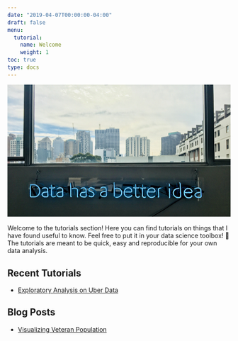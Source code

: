 ```yaml
---
date: "2019-04-07T00:00:00-04:00"
draft: false
menu:
  tutorial:
    name: Welcome
    weight: 1
toc: true
type: docs
---
```


![jpg](./data.jpg)

Welcome to the tutorials section! Here you can find tutorials on things that I have found useful to know.  Feel free to put it in your data science toolbox! 🧰 The tutorials are meant to be quick, easy and reproducible for your own data analysis.

## <b>Recent Tutorials</b>
- [Exploratory Analysis on Uber Data](https://jackylam.io/tutorial/uber-data/)

## <b>Blog Posts</b>
- [Visualizing Veteran Population](https://jackylam.io/blog/veterans/)